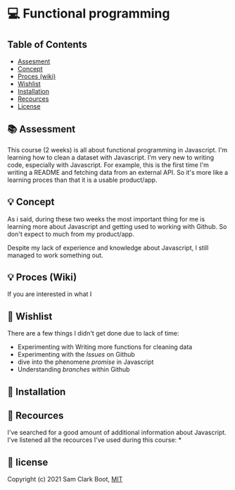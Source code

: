# :computer: Functional programming

## Table of Contents
* [Assesment](https://github.com/samclarkb/Functional-programming#books-assessment)
* [Concept](https://github.com/samclarkb/Functional-programming#bulb-concept)
* [Proces (wiki)](https://github.com/samclarkb/Functional-programming#bulb-concept)
* [Wishlist](https://github.com/samclarkb/Functional-programming#memo-wishlist)
* [Installation](https://github.com/samclarkb/Functional-programming#wrench-installation)
* [Recources](https://github.com/samclarkb/Functional-programming#mag_right-recources)
* [License](https://github.com/samclarkb/Functional-programming#bookmark-license)

## :books: Assessment
This course (2 weeks) is all about functional programming in Javascript. I'm learning how to clean a dataset with Javascript. I'm very new to writing code, especially with Javascript. For example, this is the first time I'm writing a README and fetching data from an external API. So it's more like a learning proces than that it is a usable product/app.

## :bulb: Concept
As i said, during these two weeks the most important thing for me is learning more about Javascript and getting used to working with Github. So don't expect to much from my product/app.

Despite my lack of experience and knowledge about Javascript, I still managed to work something out.

## :bulb: Proces (Wiki)
If you are interested in what I 

## :memo: Wishlist
There are a few things I didn't get done due to lack of time:
* Experimenting with Writing more functions for cleaning data 
* Experimenting with the _Issues_ on Github
* dive into the phenomene _promise_ in Javascript
* Understanding _branches_ within Github

## :wrench: Installation

## :mag_right: Recources
I've searched for a good amount of additional information about Javascript. I've listened all the recources I've used during this course:
*

## :bookmark: license 
Copyright (c) 2021 Sam Clark Boot, [MIT](https://github.com/samclarkb/Functional-programming#bookmark-license)



